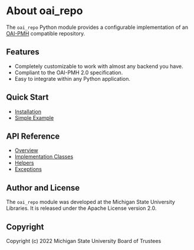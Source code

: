 # About oai_repo

The `oai_repo` Python module provides a configurable implementation of an
[OAI-PMH](http://openarchives.org/OAI/openarchivesprotocol.html) compatible repository.

## Features
* Completely customizable to work with almost any backend you have.
* Compliant to the OAI-PMH 2.0 specification.
* Easy to integrate within any Python application.

## Quick Start
* [Installation](installation.md)
* [Simple Example](example.md)

## API Reference
* [Overview](overview.md)
* [Implementation Classes](implementation.md)
* [Helpers](helpers.md)
* [Exceptions](exceptions.md)

## Author and License
The `oai_repo` module was developed at the Michigan State University Libraries.
It is released under the Apache License version 2.0.

## Copyright
Copyright (c) 2022 Michigan State University Board of Trustees

